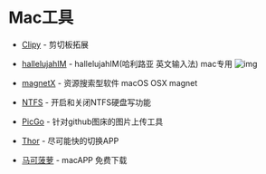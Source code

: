 # Mac工具
- [Clipy](https://github.com/Clipy/Clipy) - 剪切板拓展
- [hallelujahIM](https://github.com/dongyuwei/hallelujahIM) - hallelujahIM(哈利路亚 英文输入法) mac专用 ![img](https://img.shields.io/github/stars/dongyuwei/hallelujahIM)
- [magnetX](https://github.com/youusername/magnetX) - 资源搜索型软件 macOS OSX magnet
- [NTFS](https://www.jianshu.com/p/81d9f7ff9172) - 开启和关闭NTFS硬盘写功能
- [PicGo](https://github.com/Molunerfinn/PicGo) - 针对github图床的图片上传工具
- [Thor](https://github.com/gbammc/Thor) - 尽可能快的切换APP

- [马可菠萝](https://www.macbl.com/) - macAPP 免费下载

